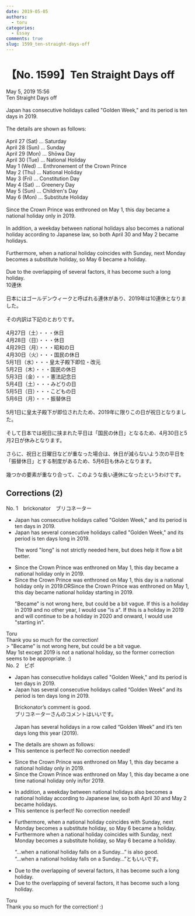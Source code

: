 ```yaml
---
date: 2019-05-05
authors:
  - toru
categories:
  - Essay
comments: true
slug: 1599_ten-straight-days-off
---
```


# 【No. 1599】Ten Straight Days off
<div class="date">May 5, 2019 15:56</div>
<div id="post"><div id="body_show_ori">
Ten Straight Days off<br/><br/>Japan has consecutive holidays called "Golden Week," and its period is ten days in 2019.<br/><br/>The details are shown as follows:<br/><br/>April 27 (Sat) ... Saturday<br/>April 28 (Sun) ... Sunday<br/>April 29 (Mon) ... Shōwa Day<br/>April 30 (Tue) ... National Holiday<br/>May 1 (Wed) ... Enthronement of the Crown Prince<br/>May 2 (Thu) ... National Holiday<br/>May 3 (Fri) ... Constitution Day<br/>May 4 (Sat) ... Greenery Day<br/>May 5 (Sun) ... Children's Day<br/>May 6 (Mon) ... Substitute Holiday<br/><br/>Since the Crown Prince was enthroned on May 1, this day became a national holiday only in 2019.<br/><br/>In addition, a weekday between national holidays also becomes a national holiday according to Japanese law, so both April 30 and May 2 became holidays.<br/><br/>Furthermore, when a national holiday coincides with Sunday, next Monday becomes a substitute holiday, so May 6 became a holiday.<br/><br/>Due to the overlapping of several factors, it has become such a long holiday.
</div></div>

<!-- more -->

<div id="post_ja"><div id="body_show_mo">
10連休<br/><br/>日本にはゴールデンウィークと呼ばれる連休があり、2019年は10連休となりました。<br/><br/>その内訳は下記のとおりです。<br/><br/>4月27日（土）・・・休日<br/>4月28日（日）・・・休日<br/>4月29日（月）・・・昭和の日<br/>4月30日（火）・・・国民の休日<br/>5月1日（水）・・・皇太子殿下即位・改元<br/>5月2日（木）・・・国民の休日<br/>5月3日（金）・・・憲法記念日<br/>5月4日（土）・・・みどりの日<br/>5月5日（日）・・・こどもの日<br/>5月6日（月）・・・振替休日<br/><br/>5月1日に皇太子殿下が即位されたため、2019年に限りこの日が祝日となりました。<br/><br/>そして日本では祝日に挟まれた平日は「国民の休日」となるため、4月30日と5月2日が休みとなります。<br/><br/>さらに、祝日と日曜日などが重なった場合は、休日が減らないよう次の平日を「振替休日」とする制度があるため、5月6日も休みとなります。<br/><br/>幾つかの要素が重なり合って、このような長い連休になったというわけです。
</div></div>

## Corrections (2)
<div id="block"><div class="first_name"> No. 1　<span class="just_name">brickonator　ブリコネーター</span></div><div id="block2">
<ul class="correction_field">
<li class="incorrect">Japan has consecutive holidays called "Golden Week," and its period is ten days in 2019.</li>
<li class="corrected correct">
Japan has <span class="f_blue">several</span> consecutive holidays called "Golden Week," and its period is ten days <span class="f_blue">long</span> in 2019.
<p class="correction_comment">The word "long" is not strictly needed here, but does help it flow a bit better.</p>
</li>
</ul>
<ul class="correction_field">
<li class="incorrect">Since the Crown Prince was enthroned on May 1, this day became a national holiday only in 2019.</li>
<li class="corrected correct">
Since the Crown Prince was enthroned on May 1, this day <span class="f_blue">is a</span> national holiday only in 2019.ORSince the Crown Prince was enthroned on May 1, this day became national holiday <span class="f_blue">starting</span> in 2019.
<p class="correction_comment">"Became" is not wrong here, but could be a bit vague. If this is a holiday in 2019 and no other year, I would use "is a". If this is a holiday in 2019 and will continue to be a holiday in 2020 and onward, I would use "starting in".</p>
</li>
</ul>
</div><div class="name"><span class="just_name">Toru</span><br>
Thank you so much for the correction!<br/>&gt; "Became" is not wrong here, but could be a bit vague.<br/>May 1st except 2019 is not a national holiday, so the former correction seems to be appropriate. :)
</div>
</div>
<div id="block"><div class="first_name"> No. 2　<span class="just_name">ピポ</span></div><div id="block2">
<ul class="correction_field">
<li class="incorrect">Japan has consecutive holidays called "Golden Week," and its period is ten days in 2019.</li>
<li class="corrected correct">
Japan has <span class="f_blue">several</span> consecutive holidays called “Golden Week” and its period is ten days <span class="f_blue">long</span> in 2019.
<p class="correction_comment">Brickonator’s comment is good.<br/>ブリコネーターさんのコメントはいいです。<br/><br/>Japan has several holidays in a row called “Golden Week” and it’s ten days long this year (2019).</p>
</li>
</ul>
<ul class="correction_field">
<li class="incorrect">The details are shown as follows:</li>
<li class="corrected perfect">This sentence is perfect! No correction needed!</li>
</ul>
<ul class="correction_field">
<li class="incorrect">Since the Crown Prince was enthroned on May 1, this day became a national holiday only in 2019.</li>
<li class="corrected correct">
Since the Crown Prince was enthroned on May 1, this day became a <span class="f_blue">one time</span> national holiday only in/for 2019.
</li>
</ul>
<ul class="correction_field">
<li class="incorrect">In addition, a weekday between national holidays also becomes a national holiday according to Japanese law, so both April 30 and May 2 became holidays.</li>
<li class="corrected perfect">This sentence is perfect! No correction needed!</li>
</ul>
<ul class="correction_field">
<li class="incorrect">Furthermore, when a national holiday coincides with Sunday, next Monday becomes a substitute holiday, so May 6 became a holiday.</li>
<li class="corrected correct">
Furthermore when a national holiday coincides with Sunday, next Monday becomes a substitute holiday, so May 6 became a holiday.
<p class="correction_comment">“…when a national holiday falls on a Sunday…” is also good.<br/>“…when a national holiday falls on a Sunday…”ともいいです。</p>
</li>
</ul>
<ul class="correction_field">
<li class="incorrect">Due to the overlapping of several factors, it has become such a long holiday.</li>
<li class="corrected correct">
Due to the overlapping of several factors, it has become such a long holiday.
</li>
</ul>
</div><div class="name"><span class="just_name">Toru</span><br>
Thank you so much for the correction! :)
</div>
</div>
